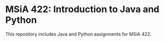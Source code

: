 # MSiA 422: Introduction to Java and Python

This repository includes Java and Python assignments for MSiA 422.
